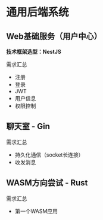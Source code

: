 # 通用后端系统


## Web基础服务（用户中心）

**技术框架选型：NestJS**

需求汇总
- 注册
- 登录
- JWT
- 用户信息
- 权限控制


## 聊天室 - Gin
需求汇总
- 持久化通信（socket长连接）
- 收发消息


## WASM方向尝试 - Rust
需求汇总
- 第一个WASM应用







